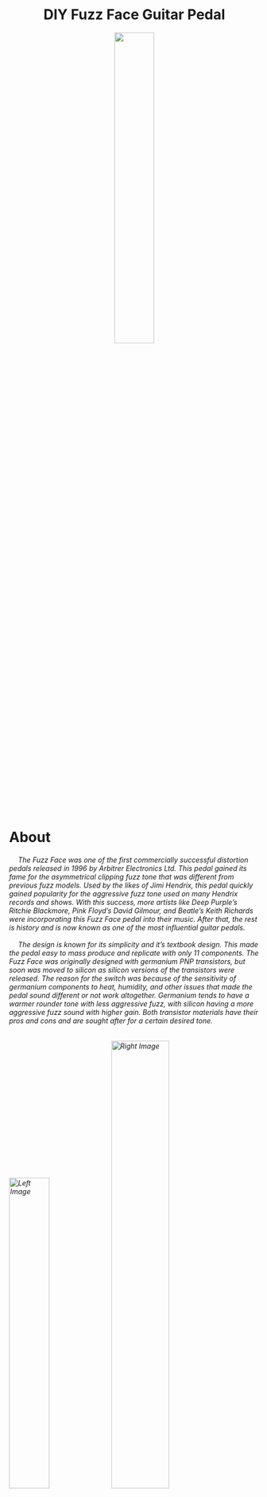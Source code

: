 <div align="center">
  <h1>DIY Fuzz Face Guitar Pedal</h1>
</div>

<p align="center">
  <img src="https://github.com/user-attachments/assets/32115e2c-53b3-4af6-b9a8-7ad629ea09f8" width=40% height=40%>
</p>

<h1>About</h1>
  <h6> &emsp;  The Fuzz Face was one of the first commercially successful distortion pedals released in 1996 by Arbitrer Electronics Ltd. This pedal gained its fame for the asymmetrical clipping fuzz tone that was different from previous fuzz models. Used by the likes of Jimi Hendrix, this pedal quickly gained popularity for the aggressive fuzz tone used on many Hendrix records and shows. With this success, more artists like Deep Purple’s Ritchie Blackmore, Pink Floyd’s David Gilmour, and Beatle’s Keith Richards were incorporating this Fuzz Face pedal into their music. After that, the rest is history and is now known as one of the most influential guitar pedals.
<br/>
<br/>
 &emsp;  The design is known for its simplicity and it’s textbook design. This made the pedal easy to mass produce and replicate with only 11 components. The Fuzz Face was originally designed with germanium PNP transistors, but soon was moved to silicon as silicon versions of the transistors were released. The reason for the switch was because of the sensitivity of germanium components to heat, humidity, and other issues that made the pedal sound different or not work altogether. Germanium tends to have a warmer rounder tone with less aggressive fuzz, with silicon having a more aggressive fuzz sound with higher gain. Both transistor materials have their pros and cons and are sought after for a certain desired tone.<h6>

<p align="left">
  <img src="https://github.com/user-attachments/assets/e813de84-a580-4ab7-9b75-7c9c72f48f73" width="40%" height="40%" alt="Left Image">
  <img src="https://github.com/user-attachments/assets/3579c1e7-0285-4244-b2e0-2b88686eec85" width="48%" height="48%" alt="Right Image">
</p>
  
<h1>Parts List</h1>
<h6> &emsp;Originally the Fuzz Face incorporated PNP germanium transistors. This was because PNP germanium transistors were easier to make consistently and didn’t have any major leakage current like their NPN germanium counterpart. PNP was not an issue back then, since the pedal ran off a 9V battery. The problem comes from the standard center negative power supplies used for guitar pedals not being able to work with PNP without a major redesign of the circuit. This issue was fixed with NPN transistors being put in the circuit, making no difference sonically.
<br/>
<br/>
 &emsp; The design implemented in this repository is made with silicon NPN transistors as I wouldn’t have to worry about inconsistent germanium transistors and anything power supply wise to be able to run the Fuzz Face clone. If you swapped power polarity on a PNP circuit to work with common pedal power supplies, it causes more noise, hiss, motorboating, and more issues. In the circuit design section there will be a additional MAX1044 circuit listed that will provide clean negative ground power for use with the original circuit.<h6>

## Parts List:

- 2 BC109C NPN Transistors (BC108C, BC109, BC183L, BC209C, 2n2222, 2n3904 are also commonly used)
- 1 2.2µF electrolytic capacitor
- 1 22µF electrolytic capacitor
- 1 47µF electrolytic capacitor
- 1 10nF capacitor
- 1 100Ω resistor
- 1 33kΩ resistor
- 1 330Ω resistor
- 1 8.4kΩ resistor
- 1 100kΩ resistor
- 1 1kΩ Linear Potentiometer
- 1 500kΩ Logarithmic Potentiometer

# Circuit Diagrams and Common Mods

## NPN Fuzz Face
<img src="https://github.com/user-attachments/assets/05958d95-4a8d-43b0-9759-f8c560bb8416" width="80%" height="80%" alt="NPN Fuzz Face Diagram" />
<br/>


## PNP Fuzz Face with Power Supply Mod 
<h5>This is the original design of the fuzz face pedal, but with a power supply addition to create a clean isolated positive ground to work with standard pedal power supplies.<h5>
<img src="https://github.com/user-attachments/assets/09956a67-bba3-4ba9-bd93-aef5b9e4e280" width="80%" height="80%" alt="PNP Fuzz Face with Power Supply Mod Diagram" />
<br/>

## 40-100pf Capacitor Across Transistor Base and Collector Mod
<h5>The effect of adding a 40-100pf capacitor across the base and collector of Q2 is a reduction in high frequency gain. This is normally done to silicon transistors to add warmth similar to how germanium transistors sound in a fuzz face.<h5>

<img src="https://github.com/user-attachments/assets/aacce2ef-8cc2-4876-b021-cf631884eceb" width="80%" height="80%" alt="PNP Fuzz Face with Power Supply Mod Diagram" />
<br/>

# Closing Remarks
<h6> &emsp; As you can see, the fuzz face's iconic tone can be created and modified with a very simple circuit. There are countless more mods out there on the internet done by different companies and guitarists alike to add something new to the iconic fuzz face. As I test and discover new fuzz face mods, I will update the repository as nessesary.
